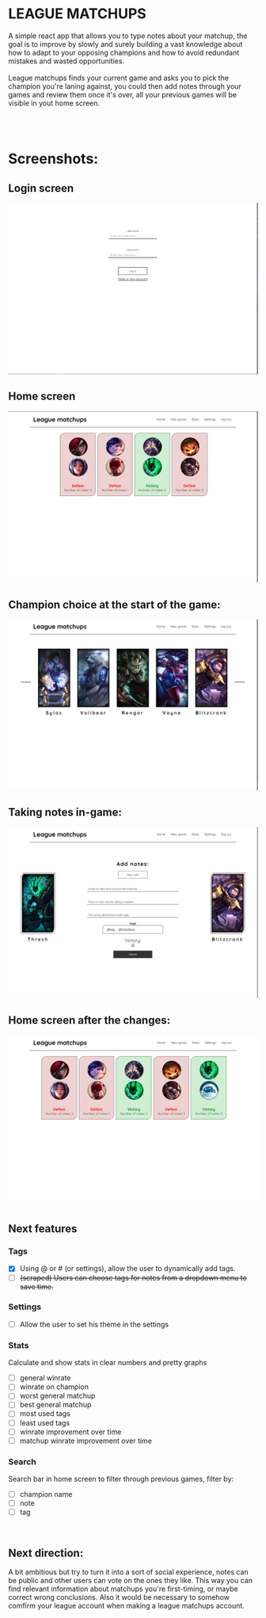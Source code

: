 # LEAGUE MATCHUPS
A simple react app that allows you to type notes about your matchup, the goal is to improve by slowly and surely building a vast knowledge about how to adapt to your opposing champions and how to avoid redundant mistakes and wasted opportunities. 
<br />
<br />
League matchups finds your current game and asks you to pick the champion you're laning against, you could then add notes through your games and review them once it's over, all your previous games will be visible in yout home screen.

<br />
<br />

# Screenshots:
## Login screen
![Screenshot of the home screen](https://raw.githubusercontent.com/AChillFeeder/league-matchups/master/screenshots/login_screen.png)
## Home screen
![Screenshot of the home screen](https://raw.githubusercontent.com/AChillFeeder/league-matchups/master/screenshots/home_screen.png)
## Champion choice at the start of the game:
![Screenshot of the home screen](https://raw.githubusercontent.com/AChillFeeder/league-matchups/master/screenshots/champion_choice.png)
## Taking notes in-game:
![Screenshot of the home screen](https://raw.githubusercontent.com/AChillFeeder/league-matchups/master/screenshots/notes_form.png)
## Home screen after the changes:
![Screenshot of the home screen](https://raw.githubusercontent.com/AChillFeeder/league-matchups/master/screenshots/home_screen2.png)

## Next features 

### Tags 
- [x] Using @ or # (or settings), allow the user to dynamically add tags.
- [ ] ~~(scraped) Users can choose tags for notes from a dropdown menu to save time.~~

### Settings
- [ ] Allow the user to set his theme in the settings


### Stats 
Calculate and show stats in clear numbers and pretty graphs
- [ ] general winrate
- [ ] winrate on champion
- [ ] worst general matchup
- [ ] best general matchup
- [ ] most used tags
- [ ] least used tags
- [ ] winrate improvement over time
- [ ] matchup winrate improvement over time

### Search 
Search bar in home screen to filter through previous games, filter by:
- [ ] champion name
- [ ] note
- [ ] tag
<br />


## Next direction:
A bit ambitious but try to turn it into a sort of social experience, notes can be public and other users can vote on the ones they like.
This way you can find relevant information about matchups you're first-timing, or maybe correct wrong conclusions.
Also it would be necessary to somehow comfirm your league account when making a league matchups account.
